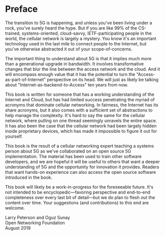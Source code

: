 # Preface

The transition to 5G is happening, and unless you've been living under
a rock, you've surely heard the hype. But if you are like 99% of
the CS-trained, systems-oriented, cloud-savvy, IETF-participating
people in the world, the cellular network is largely a mystery. You
know it's an important technology used in the last mile to connect
people to the Internet, but you've otherwise abstracted it out of your
scope-of-concerns.

The important thing to understand about 5G is that it implies much
more than a generational upgrade in bandwidth. It involves
transformative changes that blur the line between the access network
and the cloud. And it will encompass enough value that it has the
potential to turn the "Access-as-part-of-Internet" perspective on its
head. We will just as likely be talking about
"Internet-as-backend-to-Access" ten years from now.

This book is written for someone that has a working understanding of
the Internet and Cloud, but has had limited success penetrating the
myriad of acronyms that dominate cellular networking. In fairness, the
Internet has its share acronyms, but it also comes with a sufficient
set of abstractions to help manage the complexity. It's hard to say
the same for the cellular network, where pulling on one thread
seemingly unravels the entire space. It has also been the case that
the cellular network had been largely hidden inside proprietary
devices, which has made it impossible to figure it out for yourself.

This book is the result of a cellular networking expert teaching a
systems person about 5G as we've collaborated on an open source
5G implementation. The material has been used to train other
software developers, and we are hopeful it will be useful to others
that want a deeper understanding of 5G and the opportunity for
innovation it provides. Readers that want hands-on experience can also
access the open source software introduced in the book.

This book will likely be a work-in-progress for the foreseeable
future. It's not intended to be encyclopedic—favoring perspective
and end-to-end completeness over every last bit of detail—but we do
plan to flesh out the content over time. Your suggestions (and
contributions) to this end are welcome.

Larry Peterson and Oguz Sunay  
Open Networking Foundation  
August 2019
